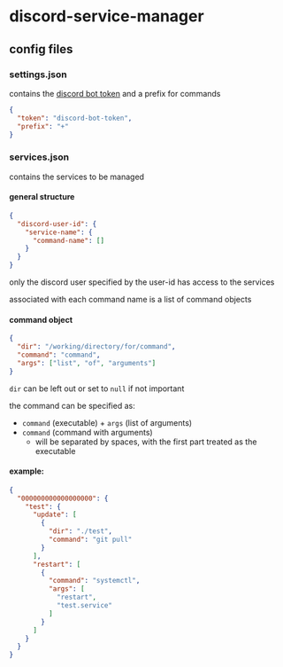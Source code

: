 # discord-service-manager

## config files
### settings.json
contains the [discord bot token](https://discordjs.guide/preparations/setting-up-a-bot-application.html#your-token) and a prefix for commands
```json
{
  "token": "discord-bot-token",
  "prefix": "+"
}
```

### services.json
contains the services to be managed

#### general structure
```json
{
  "discord-user-id": {
    "service-name": {
      "command-name": []
    }
  }
}
```
only the discord user specified by the user-id has access to the services

associated with each command name is a list of command objects

#### command object
```json
{
  "dir": "/working/directory/for/command",
  "command": "command",
  "args": ["list", "of", "arguments"]
}
```
`dir` can be left out or set to `null` if not important

the command can be specified as:
- `command` (executable) + `args` (list of arguments)
- `command` (command with arguments)
  - will be separated by spaces, with the first part treated as the executable

#### example:
```json
{
  "000000000000000000": {
    "test": {
      "update": [
        {
          "dir": "./test",
          "command": "git pull"
        }
      ],
      "restart": [
        {
          "command": "systemctl",
          "args": [
            "restart",
            "test.service"
          ]
        }
      ]
    }
  }
}
```